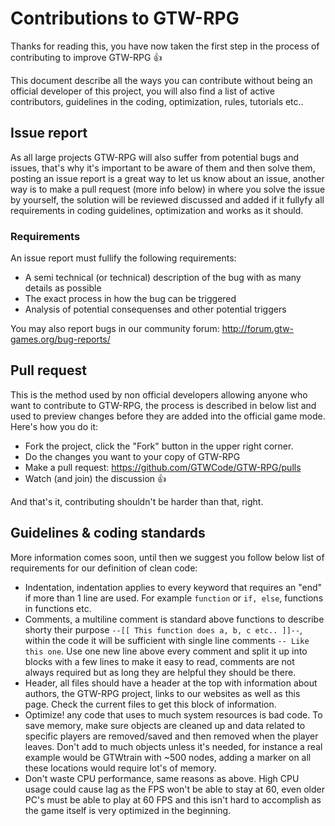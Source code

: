 # Contributions to GTW-RPG
Thanks for reading this, you have now taken the first step in the process of contributing to improve GTW-RPG :+1:

This document describe all the ways you can contribute without being an official developer of this project, 
you will also find a list of active contributors, guidelines in the coding, optimization, rules, tutorials etc..

## Issue report
As all large projects GTW-RPG will also suffer from potential bugs and issues, that's why it's important to be 
aware of them and then solve them, posting an issue report is a great way to let us know about an issue, another
way is to make a pull request (more info below) in where you solve the issue by yourself, the solution will be 
reviewed discussed and added if it fullyfy all requirements in coding guidelines, optimization and works as it 
should.

### Requirements
An issue report must fullify the following requirements:
* A semi technical (or technical) description of the bug with as many details as possible
* The exact process in how the bug can be triggered
* Analysis of potential consequenses and other potential triggers

You may also report bugs in our community forum:
http://forum.gtw-games.org/bug-reports/


## Pull request
This is the method used by non official developers allowing anyone who want to contribute to GTW-RPG, the process
is described in below list and used to preview changes before they are added into the official game mode. Here's 
how you do it:
* Fork the project, click the "Fork" button in the upper right corner.
* Do the changes you want to your copy of GTW-RPG
* Make a pull request: https://github.com/GTWCode/GTW-RPG/pulls
* Watch (and join) the discussion :+1:

And that's it, contributing shouldn't be harder than that, right.


## Guidelines & coding standards
More information comes soon, until then we suggest you follow below list of requirements for our definition of clean code:
* Indentation, indentation applies to every keyword that requires an "end" if more than 1 line are used. For example `function` or `if, else`, functions in functions etc.
* Comments, a multiline comment is standard above functions to describe shorty their purpose `--[[ This function does a, b, c etc.. ]]--`, within the code it will be sufficient with single line comments `-- Like this one`. Use one new line above every comment and split it up into blocks with a few lines to make it easy to read, comments are not always required but as long they are helpful they should be there.
* Header, all files should have a header at the top with information about authors, the GTW-RPG project, links to our websites as well as this page. Check the current files to get this block of information.
* Optimize! any code that uses to much system resources is bad code. To save memory, make sure objects are cleaned up and data related to specific players are removed/saved and then removed when the player leaves. Don't add to much objects unless it's needed, for instance a real example would be GTWtrain with ~500 nodes, adding a marker on all these locations would require lot's of memory. 
* Don't waste CPU performance, same reasons as above. High CPU usage could cause lag as the FPS won't be able to stay at 60, even older PC's must be able to play at 60 FPS and this isn't hard to accomplish as the game itself is very optimized in the beginning.
